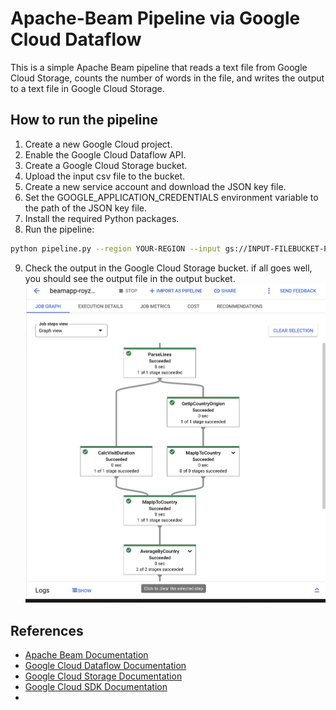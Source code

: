 # Apache-Beam Pipeline via Google Cloud Dataflow
This is a simple Apache Beam pipeline that reads a text file from Google Cloud Storage, counts the number of words in the file, and writes the output to a text file in Google Cloud Storage.

## How to run the pipeline
1. Create a new Google Cloud project.
2. Enable the Google Cloud Dataflow API.
3. Create a Google Cloud Storage bucket.
4. Upload the input csv file to the bucket.
5. Create a new service account and download the JSON key file.
6. Set the GOOGLE_APPLICATION_CREDENTIALS environment variable to the path of the JSON key file.
7. Install the required Python packages.
8. Run the pipeline:
```bash
python pipeline.py --region YOUR-REGION --input gs://INPUT-FILEBUCKET-PATH --output gs:/OUTPUT-FILE-PATH --runner DataflowRunner --project YOUR-GCLOUD-PROJECT-NAME --staging_location gs://YOUR-BUCKET/staging --temp_location gs://YOUR-BUCKET/temp --save_main_session
```
9. Check the output in the Google Cloud Storage bucket.
if all goes well, you should see the output file in the output bucket.
[![Output](media/screenshot-dataflow.png)](media/screenshot-dataflow.png)

## References
- [Apache Beam Documentation](https://beam.apache.org/documentation/)
- [Google Cloud Dataflow Documentation](https://cloud.google.com/dataflow/docs)
- [Google Cloud Storage Documentation](https://cloud.google.com/storage/docs)
- [Google Cloud SDK Documentation](https://cloud.google.com/sdk/docs)
- 
